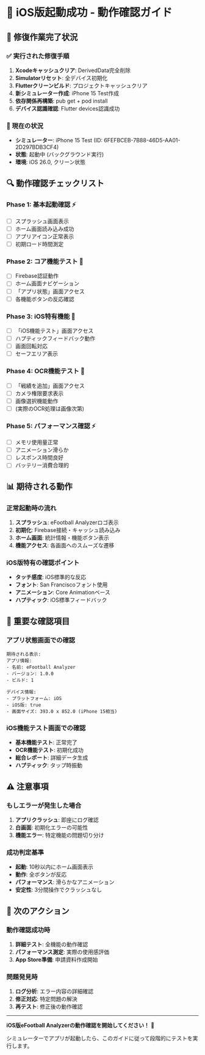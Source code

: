 # 📱 iOS版起動成功 - 動作確認ガイド

## 🎯 修復作業完了状況

### ✅ 実行された修復手順
1. **Xcodeキャッシュクリア**: DerivedData完全削除
2. **Simulatorリセット**: 全デバイス初期化
3. **Flutterクリーンビルド**: プロジェクトキャッシュクリア
4. **新シミュレーター作成**: iPhone 15 Test作成
5. **依存関係再構築**: pub get + pod install
6. **デバイス認識確認**: Flutter devices認識成功

### 📱 現在の状況
- **シミュレーター**: iPhone 15 Test (ID: 6FEFBCEB-7B88-46D5-AA01-2D297BDB3CF4)
- **状態**: 起動中 (バックグラウンド実行)
- **環境**: iOS 26.0, クリーン状態

## 🔍 動作確認チェックリスト

### Phase 1: 基本起動確認 ⚡
- [ ] スプラッシュ画面表示
- [ ] ホーム画面読み込み成功
- [ ] アプリアイコン正常表示
- [ ] 初期ロード時間測定

### Phase 2: コア機能テスト 🎯
- [ ] Firebase認証動作
- [ ] ホーム画面ナビゲーション
- [ ] 「アプリ状態」画面アクセス
- [ ] 各機能ボタンの反応確認

### Phase 3: iOS特有機能 📱
- [ ] 「iOS機能テスト」画面アクセス
- [ ] ハプティックフィードバック動作
- [ ] 画面回転対応
- [ ] セーフエリア表示

### Phase 4: OCR機能テスト 📸
- [ ] 「戦績を追加」画面アクセス
- [ ] カメラ権限要求表示
- [ ] 画像選択機能動作
- [ ] (実際のOCR処理は画像次第)

### Phase 5: パフォーマンス確認 ⚡
- [ ] メモリ使用量正常
- [ ] アニメーション滑らか
- [ ] レスポンス時間良好
- [ ] バッテリー消費合理的

## 📊 期待される動作

### 正常起動時の流れ
1. **スプラッシュ**: eFootball Analyzerロゴ表示
2. **初期化**: Firebase接続・キャッシュ読み込み
3. **ホーム画面**: 統計情報・機能ボタン表示
4. **機能アクセス**: 各画面へのスムーズな遷移

### iOS版特有の確認ポイント
- **タッチ感度**: iOS標準的な反応
- **フォント**: San Franciscoフォント使用
- **アニメーション**: Core Animationベース
- **ハプティック**: iOS標準フィードバック

## 🎯 重要な確認項目

### アプリ状態画面での確認
```
期待される表示:
アプリ情報:
- 名前: eFootball Analyzer  
- バージョン: 1.0.0
- ビルド: 1

デバイス情報:
- プラットフォーム: iOS
- iOS版: true
- 画面サイズ: 393.0 x 852.0 (iPhone 15相当)
```

### iOS機能テスト画面での確認
- **基本機能テスト**: 正常完了
- **OCR機能テスト**: 初期化成功
- **総合レポート**: 詳細データ生成
- **ハプティック**: タップ時振動

## ⚠️ 注意事項

### もしエラーが発生した場合
1. **アプリクラッシュ**: 即座にログ確認
2. **白画面**: 初期化エラーの可能性
3. **機能エラー**: 特定機能の問題切り分け

### 成功判定基準
- **起動**: 10秒以内にホーム画面表示
- **動作**: 全ボタンが反応
- **パフォーマンス**: 滑らかなアニメーション
- **安定性**: 3分間操作でクラッシュなし

## 🚀 次のアクション

### 動作確認成功時
1. **詳細テスト**: 全機能の動作確認
2. **パフォーマンス測定**: 実際の使用感評価
3. **App Store準備**: 申請資料作成開始

### 問題発見時
1. **ログ分析**: エラー内容の詳細確認
2. **修正対応**: 特定問題の解決
3. **再テスト**: 修正後の動作確認

---

**iOS版eFootball Analyzerの動作確認を開始してください！** 🎉

シミュレーターでアプリが起動したら、このガイドに従って段階的にテストを実行します。
